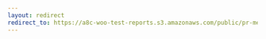 ```yaml
---
layout: redirect
redirect_to: https://a8c-woo-test-reports.s3.amazonaws.com/public/pr-merge/44921/e2e/index.html
---
```

